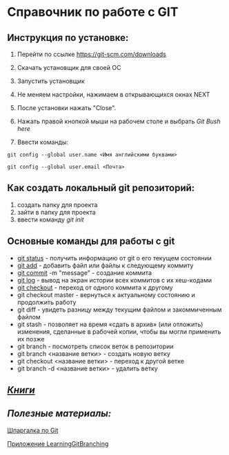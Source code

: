 # Справочник по работе с GIT
## **Инструкция по установке:**
1. Перейти по ссылке https://git-scm.com/downloads
2. Скачать установщик для своей ОС

3. Запустить установщик
4. Не меняем настройки, нажимаем в открывающихся окнах NEXT
5. После установки нажать "Close".
6. Нажать правой кнопкой мыши на рабочем столе и выбрать *Git Bush here*
7. Ввести команды: 
```
git config --global user.name <Имя английскими буквами>

git config --global user.email <Почта>
```

## **Как создать локальный git репозиторий:**
1. создать папку для проекта
2. зайти в папку для проекта
3. ввести команду *git init*

## **Основные команды для работы с git**

* [git status](https://git-scm.com/docs/git-status) - получить информацию от git о его текущем состоянии
* [git add](https://git-scm.com/docs/git-add) - добавить файл или файлы к следующему коммиту
* [git commit](https://git-scm.com/docs/git-commit) -m "message" - создание коммита
* [git log](https://git-scm.com/docs/git-log) - вывод на экран истории всех коммитов с их хеш-кодами
* [git checkout](https://git-scm.com/docs/git-checkout) - переход от одного коммита к другому 
* git checkout master - вернуться к актуальному состоянию и продолжить работу
* git diff - увидеть разницу между текущим файлом и закоммиченным файлом
* git stash - позволяет на время «сдать в архив» (или отложить) изменения, сделанные в рабочей копии, чтобы вы могли применить их позже
* git branch - посмотреть список веток в репозитории
* git branch <название ветки> - создать новую ветку
* git checkout <название ветки> - переход к другой ветке
* git branch -d <название ветки> - удалить ветку
## ***[Книги](https://tproger.ru/books/4-books-about-vcs/)***

## ***Полезные материалы:***

[Шпаргалка по Git](https://training.github.com/downloads/ru/github-git-cheat-sheet/)



[Приложение LearningGitBranching](https://learngitbranching.js.org/?locale=ru_RU)

